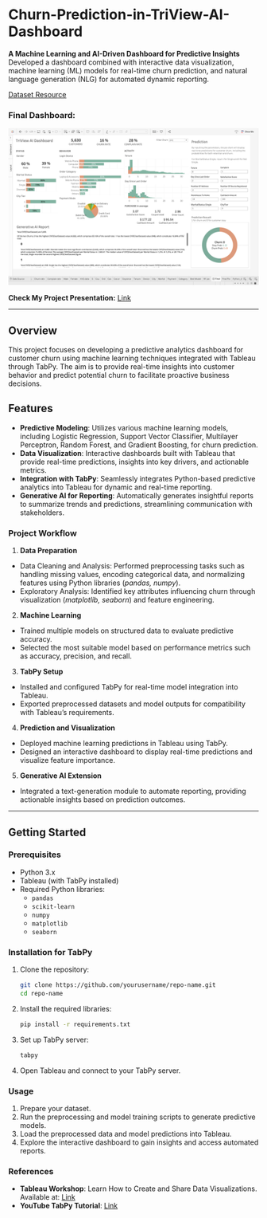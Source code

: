# Churn-Prediction-in-TriView-AI-Dashboard
**A Machine Learning and AI-Driven Dashboard for Predictive Insights**
Developed a dashboard combined with interactive data visualization, machine learning (ML) models for real-time churn prediction, and natural language generation (NLG) for automated dynamic reporting.

[Dataset Resource](https://www.kaggle.com/datasets/ankitverma2010/ecommerce-customer-churn-analysis-and-prediction/data)

### Final Dashboard:
![image](https://github.com/sarahyhi/Churn-Prediction-in-TriView-AI-Dashboard/blob/main/Dashboard.png)

**Check My Project Presentation:** [Link](Presentation-final.pdf)

---

## Overview
This project focuses on developing a predictive analytics dashboard for customer churn using machine learning techniques integrated with Tableau through TabPy. The aim is to provide real-time insights into customer behavior and predict potential churn to facilitate proactive business decisions.

## Features
- **Predictive Modeling**: Utilizes various machine learning models, including Logistic Regression, Support Vector Classifier, Multilayer Perceptron, Random Forest, and Gradient Boosting, for churn prediction.
- **Data Visualization**: Interactive dashboards built with Tableau that provide real-time predictions, insights into key drivers, and actionable metrics.
- **Integration with TabPy**: Seamlessly integrates Python-based predictive analytics into Tableau for dynamic and real-time reporting.
- **Generative AI for Reporting**: Automatically generates insightful reports to summarize trends and predictions, streamlining communication with stakeholders.

### Project Workflow
1. **Data Preparation**
 - Data Cleaning and Analysis: Performed preprocessing tasks such as handling missing values, encoding categorical data, and normalizing features using Python libraries (*pandas, numpy*).
 - Exploratory Analysis: Identified key attributes influencing churn through visualization (*matplotlib, seaborn*) and feature engineering.
2. **Machine Learning**
 - Trained multiple models on structured data to evaluate predictive accuracy.
 - Selected the most suitable model based on performance metrics such as accuracy, precision, and recall.
3. **TabPy Setup**
 - Installed and configured TabPy for real-time model integration into Tableau.
 - Exported preprocessed datasets and model outputs for compatibility with Tableau’s requirements.
4. **Prediction and Visualization**
 - Deployed machine learning predictions in Tableau using TabPy.
 - Designed an interactive dashboard to display real-time predictions and visualize feature importance.
5. **Generative AI Extension**
 - Integrated a text-generation module to automate reporting, providing actionable insights based on prediction outcomes.

---

## Getting Started
### Prerequisites
- Python 3.x
- Tableau (with TabPy installed)
- Required Python libraries:
  - `pandas`
  - `scikit-learn`
  - `numpy`
  - `matplotlib`
  - `seaborn` 

### Installation for TabPy
1. Clone the repository:
   ```bash
   git clone https://github.com/yourusername/repo-name.git
   cd repo-name
   
2. Install the required libraries:
   ```bash
   pip install -r requirements.txt

3. Set up TabPy server:
   ```bash
   tabpy
   
4. Open Tableau and connect to your TabPy server.

### Usage
1. Prepare your dataset.
2. Run the preprocessing and model training scripts to generate predictive models.
3. Load the preprocessed data and model predictions into Tableau.
4. Explore the interactive dashboard to gain insights and access automated reports.

### References
- **Tableau Workshop**: Learn How to Create and Share Data Visualizations. Available at: [Link](https://books.google.it/books?hl=zh-TW&lr=lang_en&id=JvPSEAAAQBAJ&oi=fnd&pg=PP1&dq=TabPy+machine+learning)
- **YouTube TabPy Tutorial**: [Link](https://www.youtube.com/watch?v=R__EeIePba8)
